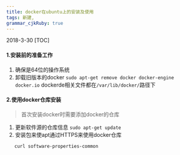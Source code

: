 ```yaml
---
title: docker在ubuntu上的安装及使用 
tags: 新建,
grammar_cjkRuby: true
---
```

2018-3-30
[TOC]
#### **1.安装前的准备工作**
 1. 确保是64位的操作系统
 2. 卸载旧版本的docker
`sudo apt-get remove docker docker-engine docker.io`
dockerde相关文件都在`/var/lib/docker/`路径下
#### **2.使用docker仓库安装**
> 首次安装docker时需要添加docker的仓库
 1. 更新软件源的仓库信息
 `sudo apt-get update`
 2. 安装包来使apt通过HTTPS来使用docker仓库
 ```sudo apt-get install apt-transport-https ca-certificates \
    curl software-properties-common
 ```
